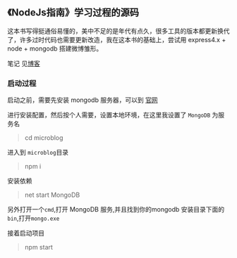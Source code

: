 ## 《NodeJs指南》学习过程的源码

这本书写得挺通俗易懂的，美中不足的是年代有点久，很多工具的版本都更新换代了，许多过时代码也需要更新改造，我在这本书的基础上，尝试用 express4.x + node + mongodb 搭建微博雏形。

 笔记 见[博客](http://laibh.top/categories/Nodejs/)

### 启动过程

启动之前，需要先安装 mongodb  服务器，可以到 [官网](https://www.mongodb.com/)

进行安装配置，然后按个人需要，设置本地环境，在这里我设置了 `MongoDB` 为服务名

> cd microblog

进入到 `microblog`目录

> npm i  

安装依赖 

> net start MongoDB

另外打开一个`cmd`,打开 MongoDB 服务,并且找到你的mongodb 安装目录下面的 `bin`,打开`mongo.exe`

接着启动项目

> npm start

